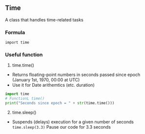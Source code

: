 ## Time
A class that handles time-related tasks

### Formula
`import time`

### Useful function
1. time.time()
- Returns floating-point numbers in seconds passed since epoch (January 1st, 1970, 00:00 at UTC)
- Use it for Date arithemtics (etc. duration)
```python
import time
# FunctionL time()
print("Seconds since epoch = " + str(time.time()))
```

2. time.sleep()
- Suspends (delays) execution for a given number of seconds
`time.sleep(3.3)` Pause our code for 3.3 seconds
